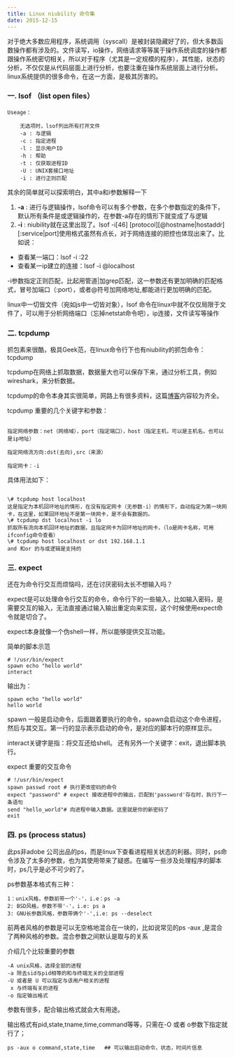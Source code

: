 ```yaml
---
title: Linux niubility 命令集
date: 2015-12-15
---
```

对于绝大多数应用程序，系统调用（syscall）是被封装隐藏好了的，但大多数函数操作都有涉及的。文件读写，io操作，网络请求等等属于操作系统调度的操作都跟操作系统密切相关，所以对于程序（尤其是一定规模的程序），其性能，状态的分析，不仅仅是从代码层面上进行分析，也要注重在操作系统层面上进行分析。linux系统提供的很多命令，在这一方面，是极其厉害的。


###  一. lsof （list open files）
```
Useage：

    无选项时，lsof列出所有打开文件
    -a : 与逻辑
    -c : 指定进程
    -l : 显示用户ID
    -h : 帮助
    -t : 仅获取进程ID
    -U : UNIX套接口地址
    -i : 进行正则匹配
```
 其余的简单就可以探索明白，其中a和i参数解释一下

1. **-a** : 进行与逻辑操作，lsof命令可以有多个参数，在多个参数指定的条件下，默认所有条件是或逻辑操作的，在参数-a存在的情形下就变成了与逻辑
2. **-i** : niubility就在这里出现了。lsof -i[46] [protocol][@hostname|hostaddr][:service|port]使用格式虽然有点长，对于网络连接的把控也体现出来了。比如说：
 + 查看某一端口：lsof -i :22
 + 查看某一ip建立的连接：lsof -i @localhost
 
-i参数指定正则匹配，比起用管道|加grep匹配，这一参数还有更加明确的匹配格式，冒号加端口（:port），或者@符号加网络地址,都能进行更加明确的匹配。


linux中一切皆文件（宛如js中一切皆对象），lsof 命令在linux中就不仅仅局限于文件了，可以用于分析网络端口（忘掉netstat命令吧），ip连接，文件读写等操作


### 二. tcpdump

抓包素来很酷，极具Geek范，在linux命令行下也有niubility的抓包命令：tcpdump

tcpdump在网络上抓取数据，数据量大也可以保存下来，通过分析工具，例如wireshark，来分析数据。

tcpdump的命令本身其实很简单，网路上有很多资料，这篇[博客](http://bbs.chinaunix.net/thread-2222434-1-1.html)内容较为齐全。

tcpdump 重要的几个关键字和参数：
```

指定网络参数：net（网络域），port（指定端口），host（指定主机，可以是主机名，也可以是ip地址）

指定网络流方向:dst(去向),src（来源）

指定网卡：-i
```

具体用法如下：
```

\# tcpdump host localhost  
这是指定为本机回环地址的情形，在没有指定网卡（无参数-i）的情形下，自动指定为第一块网卡，在这里，如果回环地址不是第一块网卡，是不会有数据的。
\# tcpdump dst localhost -i lo
抓取所有流向本机回环地址的数据，且指定网卡为回环地址的网卡，（lo是网卡名称，可用ifconfig命令查看）
\# tcpdump host localhost or dst 192.168.1.1
and 和or 的与或逻辑是支持的
```

### 三. expect

还在为命令行交互而烦恼吗，还在讨厌密码太长不想输入吗？

expect是可以处理命令行交互的命令，命令行下的一些输入，比如输入密码，是需要交互的输入，无法直接通过输入输出重定向来实现，这个时候使用expect命令就是切合了。

expect本身就像一个伪shell一样，所以能够提供交互功能。

简单的脚本示范
```
# !/usr/bin/expect
spawn echo "hello world"
interact
```
输出为：
```
spawn echo "hello world"
hello world
```
spawn 一般是启动命令，后面跟着要执行的命令，spawn会启动这个命令进程，然后与其交互。第一行的显示表示启动的命令，是对应的脚本行的原样显示。

interact关键字是指：将交互还给shell。
还有另外一个关键字：exit，退出脚本执行。

expect 重要的交互命令
```
# !/usr/bin/expect
spawn passwd root # 执行更改密码的命令
expect "password" # expect 接收进程中的输出，匹配到'password'存在时，执行下一条语句
send "hello_world"# 向进程中输入数据。这里就是你的新密码了
exit
```

### 四. ps (process status)
此ps非adobe 公司出品的ps，而是linux下查看进程相关状态的利器。同时，ps命令涉及了太多的参数，也为其使用带来了疑惑。在编写一些涉及处理程序的脚本时，ps几乎是必不可少的了。

ps参数基本格式有三种：

```
1：unix风格，参数前带一个'-'，i.e：ps -a
2: BSD风格，参数不带'-'，i.e: ps a
3: GNU长参数风格，参数带俩个'-',i.e: ps --deselect
```
前两者风格的参数是可以无空格地混合在一块的，比如说常见的ps -aux ,是混合了两种风格的参数。混合参数之间默认是取与的关系

介绍几个比较重要的参数
```
-A unix风格，选择全部的进程
-a 除去sid与pid相等的和与终端无关的全部进程
-U 或者是 U 可以指定与该用户相关的进程
 x 与终端有关的进程
-o 指定输出格式
```

参数有很多，配合输出格式就会大有用途。

输出格式有pid,state,tname,time,command等等，只需在-O 或者 o参数下指定就行了；
```
ps -aux o command,state,time   ## 可以输出启动命令，状态，时间片信息
```
